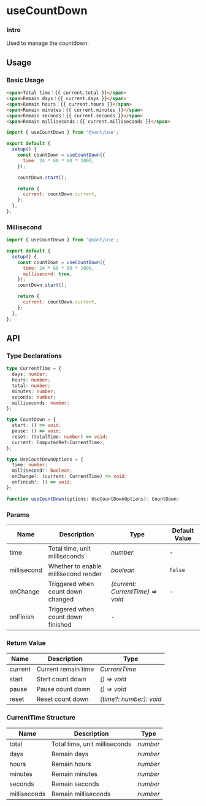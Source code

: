 # useCountDown

### Intro

Used to manage the countdown.

## Usage

### Basic Usage

```html
<span>Total time：{{ current.total }}</span>
<span>Remain days：{{ current.days }}</span>
<span>Remain hours：{{ current.hours }}</span>
<span>Remain minutes：{{ current.minutes }}</span>
<span>Remain seconds：{{ current.seconds }}</span>
<span>Remain milliseconds：{{ current.milliseconds }}</span>
```

```js
import { useCountDown } from '@vant/use';

export default {
  setup() {
    const countDown = useCountDown({
      time: 24 * 60 * 60 * 1000,
    });

    countDown.start();

    return {
      current: countDown.current,
    };
  },
};
```

### Millisecond

```js
import { useCountDown } from '@vant/use';

export default {
  setup() {
    const countDown = useCountDown({
      time: 24 * 60 * 60 * 1000,
      millisecond: true,
    });
    countDown.start();

    return {
      current: countDown.current,
    };
  },
};
```

## API

### Type Declarations

```ts
type CurrentTime = {
  days: number;
  hours: number;
  total: number;
  minutes: number;
  seconds: number;
  milliseconds: number;
};

type CountDown = {
  start: () => void;
  pause: () => void;
  reset: (totalTime: number) => void;
  current: ComputedRef<CurrentTime>;
};

type UseCountDownOptions = {
  time: number;
  millisecond?: boolean;
  onChange?: (current: CurrentTime) => void;
  onFinish?: () => void;
};

function useCountDown(options: UseCountDownOptions): CountDown;
```

### Params

| Name | Description | Type | Default Value |
| --- | --- | --- | --- |
| time | Total time, unit milliseconds | _number_ | - |
| millisecond | Whether to enable millisecond render | _boolean_ | `false` |
| onChange | Triggered when count down changed | _(current: CurrentTime) => void_ | - |
| onFinish | Triggered when count down finished | - |

### Return Value

| Name    | Description         | Type                    |
| ------- | ------------------- | ----------------------- |
| current | Current remain time | _CurrentTime_           |
| start   | Start count down    | _() => void_            |
| pause   | Pause count down    | _() => void_            |
| reset   | Reset count down    | _(time?: number): void_ |

### CurrentTime Structure

| Name         | Description                   | Type     |
| ------------ | ----------------------------- | -------- |
| total        | Total time, unit milliseconds | _number_ |
| days         | Remain days                   | _number_ |
| hours        | Remain hours                  | _number_ |
| minutes      | Remain minutes                | _number_ |
| seconds      | Remain seconds                | _number_ |
| milliseconds | Remain milliseconds           | _number_ |
